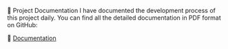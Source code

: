 📄 Project Documentation
I have documented the development process of this project daily. You can find all the detailed documentation in PDF format on GitHub:

📌 [Documentation](https://github.com/MahadAhmed05/GIAIC-Hackathon-Three.git)